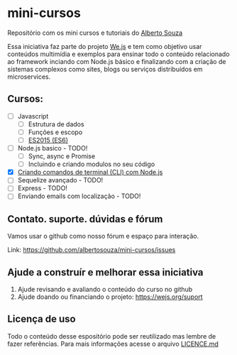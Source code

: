 # mini-cursos

Repositório com os mini cursos e tutoriais do [Alberto Souza](http://albertosouza.net/)

Essa iniciativa faz parte do projeto [We.js](https://wejs.org) e tem como objetivo usar conteúdos multimídia e exemplos para ensinar todo o conteúdo relacionado ao framework inciando com Node.js básico e finalizando com a criação de sistemas complexos como sites, blogs ou serviços distribuídos em microservices.

## Cursos:

- [ ] Javascript
  - [ ] Estrutura de dados
  - [ ] Funções e escopo
  - [ ] [ES2015 (ES6)](es2015/README.md)
- [ ] Node.js basico - TODO!
  - [ ] Sync, async e Promise
  - [ ] Incluindo e criando modulos no seu código
- [x] [Criando comandos de terminal (CLI) com Node.js](cli/README.md) 
- [ ] Sequelize avançado - TODO!
- [ ] Express - TODO!
- [ ] Enviando emails com localização - TODO!

## Contato. suporte. dúvidas e fórum

Vamos usar o github como nosso fórum e espaço para interação.

Link: https://github.com/albertosouza/mini-cursos/issues

## Ajude a construír e melhorar essa iniciativa

1. Ajude revisando e avaliando o conteúdo do curso no github
2. Ajude doando ou financiando o projeto: https://wejs.org/suport

## Licença de uso

Todo o conteúdo desse espositório pode ser reutilizado mas lembre de fazer referências.
Para mais informações acesse o arquivo [LICENCE.md](LICENCE.md)
